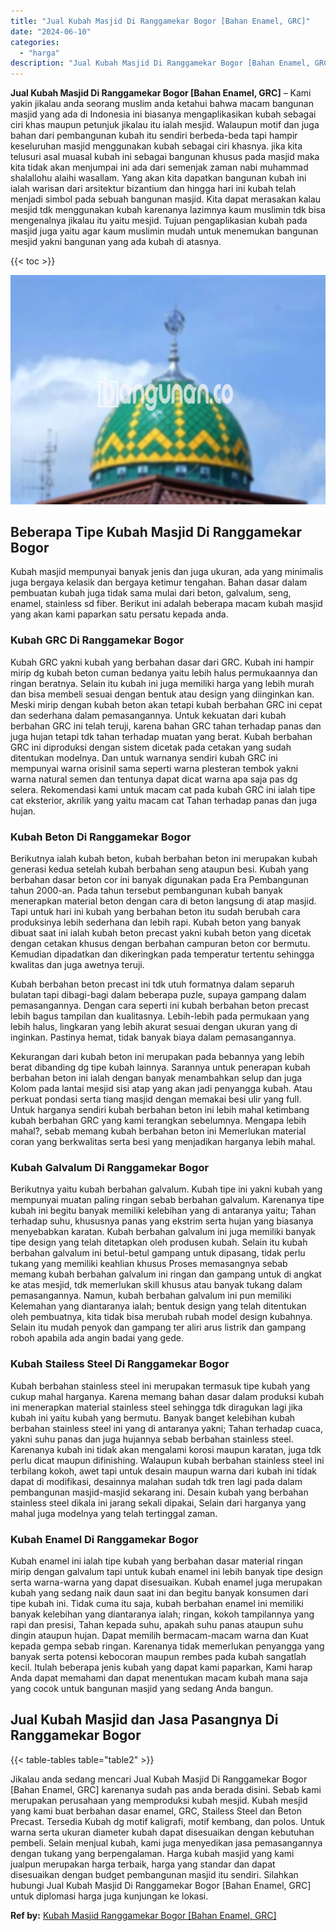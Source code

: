 ```yaml
---
title: "Jual Kubah Masjid Di Ranggamekar Bogor [Bahan Enamel, GRC]"
date: "2024-06-10"
categories: 
  - "harga"
description: "Jual Kubah Masjid Di Ranggamekar Bogor [Bahan Enamel, GRC]. Jikalau anda sedang mencari Jual Kubah Masjid Di Ranggamekar Bogor [Bahan Enamel, GRC] karenany..."
---
```


**Jual Kubah Masjid Di Ranggamekar Bogor \[Bahan Enamel, GRC\]** – Kami yakin jikalau anda seorang muslim anda ketahui bahwa macam bangunan masjid yang ada di Indonesia ini biasanya mengaplikasikan kubah sebagai ciri khas maupun petunjuk jikalau itu ialah mesjid. Walaupun motif dan juga bahan dari pembangunan kubah itu sendiri berbeda-beda tapi hampir keseluruhan masjid menggunakan kubah sebagai ciri khasnya. jika kita telusuri asal muasal kubah ini sebagai bangunan khusus pada masjid maka kita tidak akan menjumpai ini ada dari semenjak zaman nabi muhammad shalallohu alaihi wasallam. Yang akan kita dapatkan bangunan kubah ini ialah warisan dari arsitektur bizantium dan hingga hari ini kubah telah menjadi simbol pada sebuah bangunan masjid. Kita dapat merasakan kalau mesjid tdk menggunakan kubah karenanya lazimnya kaum muslimin tdk bisa mengenalnya jikalau itu yaitu mesjid. Tujuan pengaplikasian kubah pada masjid juga yaitu agar kaum muslimin mudah untuk menemukan bangunan mesjid yakni bangunan yang ada kubah di atasnya.

{{< toc >}}

![Jual Kubah Masjid Di Ranggamekar Bogor [Bahan Enamel, GRC]](/images/jual-kubah-masjid-30.png)

## Beberapa Tipe Kubah Masjid Di Ranggamekar Bogor

Kubah masjid mempunyai banyak jenis dan juga ukuran, ada yang minimalis juga bergaya kelasik dan bergaya ketimur tengahan. Bahan dasar dalam pembuatan kubah juga tidak sama mulai dari beton, galvalum, seng, enamel, stainless sd fiber. Berikut ini adalah beberapa macam kubah masjid yang akan kami paparkan satu persatu kepada anda.

### Kubah GRC Di Ranggamekar Bogor

Kubah GRC yakni kubah yang berbahan dasar dari GRC. Kubah ini hampir mirip dg kubah beton cuman bedanya yaitu lebih halus permukaannya dan ringan beratnya. Selain itu kubah ini juga memiliki harga yang lebih murah dan bisa membeli sesuai dengan bentuk atau design yang diinginkan kan. Meski mirip dengan kubah beton akan tetapi kubah berbahan GRC ini cepat dan sederhana dalam pemasangannya. Untuk kekuatan dari kubah berbahan GRC ini telah teruji, karena bahan GRC tahan terhadap panas dan juga hujan tetapi tdk tahan terhadap muatan yang berat. Kubah berbahan GRC ini diproduksi dengan sistem dicetak pada cetakan yang sudah ditentukan modelnya. Dan untuk warnanya sendiri kubah GRC ini mempunyai warna orisinil sama seperti warna plesteran tembok yakni warna natural semen dan tentunya dapat dicat warna apa saja pas dg selera. Rekomendasi kami untuk macam cat pada kubah GRC ini ialah tipe cat eksterior, akrilik yang yaitu macam cat Tahan terhadap panas dan juga hujan.

### Kubah Beton Di Ranggamekar Bogor

Berikutnya ialah kubah beton, kubah berbahan beton ini merupakan kubah generasi kedua setelah kubah berbahan seng ataupun besi. Kubah yang berbahan dasar beton cor ini banyak digunakan pada Era Pembangunan tahun 2000-an. Pada tahun tersebut pembangunan kubah banyak menerapkan material beton dengan cara di beton langsung di atap masjid. Tapi untuk hari ini kubah yang berbahan beton itu sudah berubah cara produksinya lebih sederhana dan lebih rapi. Kubah beton yang banyak dibuat saat ini ialah kubah beton precast yakni kubah beton yang dicetak dengan cetakan khusus dengan berbahan campuran beton cor bermutu. Kemudian dipadatkan dan dikeringkan pada temperatur tertentu sehingga kwalitas dan juga awetnya teruji.

Kubah berbahan beton precast ini tdk utuh formatnya dalam separuh bulatan tapi dibagi-bagi dalam beberapa puzle, supaya gampang dalam pemasangannya. Dengan cara seperti ini kubah berbahan beton precast lebih bagus tampilan dan kualitasnya. Lebih-lebih pada permukaan yang lebih halus, lingkaran yang lebih akurat sesuai dengan ukuran yang di inginkan. Pastinya hemat, tidak banyak biaya dalam pemasangannya.

Kekurangan dari kubah beton ini merupakan pada bebannya yang lebih berat dibanding dg tipe kubah lainnya. Sarannya untuk penerapan kubah berbahan beton ini ialah dengan banyak menambahkan selup dan juga Kolom pada lantai mesjid sisi atap yang akan jadi penyangga kubah. Atau perkuat pondasi serta tiang masjid dengan memakai besi ulir yang full. Untuk harganya sendiri kubah berbahan beton ini lebih mahal ketimbang kubah berbahan GRC yang kami terangkan sebelumnya. Mengapa lebih mahal?, sebab memang kubah berbahan beton ini Memerlukan material coran yang berkwalitas serta besi yang menjadikan harganya lebih mahal.

### Kubah Galvalum Di Ranggamekar Bogor

Berikutnya yaitu kubah berbahan galvalum. Kubah tipe ini yakni kubah yang mempunyai muatan paling ringan sebab berbahan galvalum. Karenanya tipe kubah ini begitu banyak memiliki kelebihan yang di antaranya yaitu; Tahan terhadap suhu, khususnya panas yang ekstrim serta hujan yang biasanya menyebabkan karatan. Kubah berbahan galvalum ini juga memiliki banyak tipe design yang telah ditetapkan oleh produsen kubah. Selain itu kubah berbahan galvalum ini betul-betul gampang untuk dipasang, tidak perlu tukang yang memiliki keahlian khusus Proses memasangnya sebab memang kubah berbahan galvalum ini ringan dan gampang untuk di angkat ke atas mesjid, tdk memerlukan skill khusus atau banyak tukang dalam pemasangannya. Namun, kubah berbahan galvalum ini pun memiliki Kelemahan yang diantaranya ialah; bentuk design yang telah ditentukan oleh pembuatnya, kita tidak bisa merubah rubah model design kubahnya. Selain itu mudah penyok dan gampang ter aliri arus listrik dan gampang roboh apabila ada angin badai yang gede.

### Kubah Stailess Steel Di Ranggamekar Bogor

Kubah berbahan stainless steel ini merupakan termasuk tipe kubah yang cukup mahal harganya. Karena memang bahan dasar dalam produksi kubah ini menerapkan material stainless steel sehingga tdk diragukan lagi jika kubah ini yaitu kubah yang bermutu. Banyak banget kelebihan kubah berbahan stainless steel ini yang di antaranya yakni; Tahan terhadap cuaca, yakni suhu panas dan juga hujannya sebab berbahan stainless steel. Karenanya kubah ini tidak akan mengalami korosi maupun karatan, juga tdk perlu dicat maupun difinishing. Walaupun kubah berbahan stainless steel ini terbilang kokoh, awet tapi untuk desain maupun warna dari kubah ini tidak dapat di modifikasi, desainnya malahan sudah tdk tren lagi pada dalam pembangunan masjid-masjid sekarang ini. Desain kubah yang berbahan stainless steel dikala ini jarang sekali dipakai, Selain dari harganya yang mahal juga modelnya yang telah tertinggal zaman.

### Kubah Enamel Di Ranggamekar Bogor

Kubah enamel ini ialah tipe kubah yang berbahan dasar material ringan mirip dengan galvalum tapi untuk kubah enamel ini lebih banyak tipe design serta warna-warna yang dapat disesuaikan. Kubah enamel juga merupakan kubah yang sedang naik daun saat ini dan begitu banyak konsumen dari tipe kubah ini. Tidak cuma itu saja, kubah berbahan enamel ini memiliki banyak kelebihan yang diantaranya ialah; ringan, kokoh tampilannya yang rapi dan presisi, Tahan kepada suhu, apakah suhu panas ataupun suhu dingin ataupun hujan. Dapat memilih bermacam-macam warna dan Kuat kepada gempa sebab ringan. Karenanya tidak memerlukan penyangga yang banyak serta potensi kebocoran maupun rembes pada kubah sangatlah kecil. Itulah beberapa jenis kubah yang dapat kami paparkan, Kami harap Anda dapat memahami dan dapat menentukan macam kubah mana saja yang cocok untuk bangunan masjid yang sedang Anda bangun.

## Jual Kubah Masjid dan Jasa Pasangnya Di Ranggamekar Bogor

{{< table-tables table="table2" >}}

Jikalau anda sedang mencari Jual Kubah Masjid Di Ranggamekar Bogor \[Bahan Enamel, GRC\] karenanya sudah pas anda berada disini. Sebab kami merupakan perusahaan yang memproduksi kubah mesjid. Kubah mesjid yang kami buat berbahan dasar enamel, GRC, Stailess Steel dan Beton Precast. Tersedia Kubah dg motif kaligrafi, motif kembang, dan polos. Untuk warna serta ukuran diameter kubah dapat disesuaikan dengan kebutuhan pembeli. Selain menjual kubah, kami juga menyedikan jasa pemasangannya dengan tukang yang berpengalaman. Harga kubah masjid yang kami jualpun merupakan harga terbaik, harga yang standar dan dapat disesuaikan dengan budget pembangunan masjid itu sendiri. Silahkan hubungi Jual Kubah Masjid Di Ranggamekar Bogor \[Bahan Enamel, GRC\] untuk diplomasi harga juga kunjungan ke lokasi.

**Ref by:** [Kubah Masjid Ranggamekar Bogor [Bahan Enamel, GRC]](https://id.wikipedia.org/wiki/Kubah)
